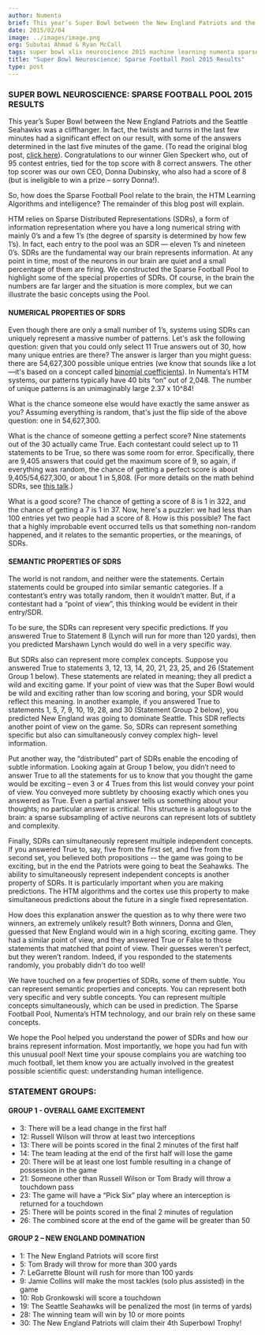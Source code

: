 ```yaml
---
author: Numenta
brief: This year’s Super Bowl between the New England Patriots and the Seattle Seahawks was a cliffhanger. In fact, the twists and turns in the last few minutes had a significant effect on our result
date: 2015/02/04
image: ../images/image.png
org: Subutai Ahmad & Ryan McCall
tags: super bowl xlix neuroscience 2015 machine learning numenta sparse football pool results
title: "Super Bowl Neuroscience: Sparse Football Pool 2015 Results"
type: post
---
```


### SUPER BOWL NEUROSCIENCE: SPARSE FOOTBALL POOL 2015 RESULTS

This year’s Super Bowl between the New England Patriots and the Seattle Seahawks
was a cliffhanger. In fact, the twists and turns in the last few minutes had a
significant effect on our result, with some of the answers determined in the
last five minutes of the game. (To read the original blog post,
[click here](/blog/2015/01/22/introducing-sparse-football-pool-ii-super-bowl-xlix/)).
Congratulations to our winner Glen Speckert who, out of 95 contest
entries, tied for the top score with 8 correct answers. The other top scorer was
our own CEO, Donna Dubinsky, who also had a score of 8 (but is ineligible to win
a prize – sorry Donna!).

So, how does the Sparse Football Pool relate to the brain, the HTM Learning
Algorithms and intelligence? The remainder of this blog post will explain.

HTM relies on Sparse Distributed Representations (SDRs), a form of information
representation where you have a long numerical string with mainly 0’s and a few
1’s (the degree of sparsity is determined by how few 1’s). In fact, each entry
to the pool was an SDR — eleven 1’s and nineteen 0’s. SDRs are the fundamental
way our brain represents information. At any point in time, most of the neurons
in our brain are quiet and a small percentage of them are firing. We constructed
the Sparse Football Pool to highlight some of the special properties of SDRs. Of
course, in the brain the numbers are far larger and the situation is more
complex, but we can illustrate the basic concepts using the Pool.


#### NUMERICAL PROPERTIES OF SDRS

Even though there are only a small number of 1’s, systems using SDRs can
uniquely represent a massive number of patterns. Let's ask the following
question: given that you could only select 11 True answers out of 30, how many
unique entries are there? The answer is larger than you might guess: there are
54,627,300 possible unique entries (we know that sounds like a lot—it's based on
a concept called
[binomial coefficients](http://en.wikipedia.org/wiki/Binomial_coefficients#Computing_the_value_of_binomial_coefficients)).
In Numenta’s HTM systems, our patterns typically have 40 bits “on” out of 2,048.
The number of unique patterns is an unimaginably large 2.37 x 10^84!

What is the chance someone else would have exactly the same answer as you?
Assuming everything is random, that's just the flip side of the above question:
one in 54,627,300.

What is the chance of someone getting a perfect score? Nine statements out of
the 30 actually came True. Each contestant could select up to 11 statements to
be True, so there was some room for error. Specifically, there are 9,405 answers
that could get the maximum score of 9, so again, if everything was random, the
chance of getting a perfect score is about 9,405/54,627,300, or about 1 in
5,808. (For more details on the math behind SDRs, see
[this talk](/papers-videos-and-more/resources/sparse-distributed-representations/).)

What is a good score? The chance of getting a score of 8 is 1 in 322, and the
chance of getting a 7 is 1 in 37. Now, here's a puzzler: we had less than 100
entries yet two people had a score of 8. How is this possible? The fact that a
highly improbable event occurred tells us that something non-random happened,
and it relates to the semantic properties, or the meanings, of SDRs.


#### SEMANTIC PROPERTIES OF SDRS

The world is not random, and neither were the statements. Certain statements
could be grouped into similar semantic categories. If a contestant’s entry was
totally random, then it wouldn’t matter. But, if a contestant had a “point of
view”, this thinking would be evident in their entry/SDR.

To be sure, the SDRs can represent very specific predictions. If you answered
True to Statement 8 (Lynch will run for more than 120 yards), then you predicted
Marshawn Lynch would do well in a very specific way.

But SDRs also can represent more complex concepts. Suppose you answered True to
statements 3, 12, 13, 14, 20, 21, 23, 25, and 26 (Statement Group 1 below).
These statements are related in meaning; they all predict a wild and exciting
game. If your point of view was that the Super Bowl would be wild and exciting
rather than low scoring and boring, your SDR would reflect this meaning. In
another example, if you answered True to statements 1, 5, 7, 9, 10, 19, 28, and
30 (Statement Group 2 below), you predicted New England was going to dominate
Seattle. This SDR reflects another point of view on the game. So, SDRs can
represent something specific but also can simultaneously convey complex high-
level information.

Put another way, the “distributed” part of SDRs enable the encoding of subtle
information. Looking again at Group 1 below, you didn’t need to answer True to
all the statements for us to know that you thought the game would be exciting –
even 3 or 4 Trues from this list would convey your point of view. You conveyed
more subtlety by choosing exactly which ones you answered as True. Even a
partial answer tells us something about your thoughts; no particular answer is
critical. This structure is analogous to the brain: a sparse subsampling of
active neurons can represent lots of subtlety and complexity.

Finally, SDRs can simultaneously represent multiple independent concepts. If you
answered True to, say, five from the first set, and five from the second set,
you believed both propositions -- the game was going to be exciting, but in the
end the Patriots were going to beat the Seahawks. The ability to simultaneously
represent independent concepts is another property of SDRs. It is particularly
important when you are making predictions. The HTM algorithms and the cortex use
this property to make simultaneous predictions about the future in a single
fixed representation.

How does this explanation answer the question as to why there were two winners,
an extremely unlikely result? Both winners, Donna and Glen, guessed that New
England would win in a high scoring, exciting game. They had a similar point of
view, and they answered True or False to those statements that matched that
point of view. Their guesses weren't perfect, but they weren’t random. Indeed,
if you responded to the statements randomly, you probably didn't do too well!

We have touched on a few properties of SDRs, some of them subtle. You can
represent semantic properties and concepts. You can represent both very specific
and very subtle concepts. You can represent multiple concepts simultaneously,
which can be used in prediction. The Sparse Football Pool, Numenta’s HTM
technology, and our brain rely on these same concepts.

We hope the Pool helped you understand the power of SDRs and how our brains
represent information. Most importantly, we hope you had fun with this unusual
pool! Next time your spouse complains you are watching too much football, let
them know you are actually involved in the greatest possible scientific quest:
understanding human intelligence.


### STATEMENT GROUPS:

#### GROUP 1 - OVERALL GAME EXCITEMENT

*  3: There will be a lead change in the first half
* 12: Russell Wilson will throw at least two interceptions
* 13: There will be points scored in the final 2 minutes of the first half
* 14: The team leading at the end of the first half will lose the game
* 20: There will be at least one lost fumble resulting in a change of possession in the game
* 21: Someone other than Russell Wilson or Tom Brady will throw a touchdown pass
* 23: The game will have a “Pick Six” play where an interception is returned for a touchdown
* 25: There will be points scored in the final 2 minutes of regulation
* 26: The combined score at the end of the game will be greater than 50

#### GROUP 2 – NEW ENGLAND DOMINATION

*  1: The New England Patriots will score first
*  5: Tom Brady will throw for more than 300 yards
*  7: LeGarrette Blount will rush for more than 100 yards
*  9: Jamie Collins will make the most tackles (solo plus assisted) in the game
* 10: Rob Gronkowski will score a touchdown
* 19: The Seattle Seahawks will be penalized the most (in terms of yards)
* 28: The winning team will win by 10 or more points
* 30: The New England Patriots will claim their 4th Superbowl Trophy!
